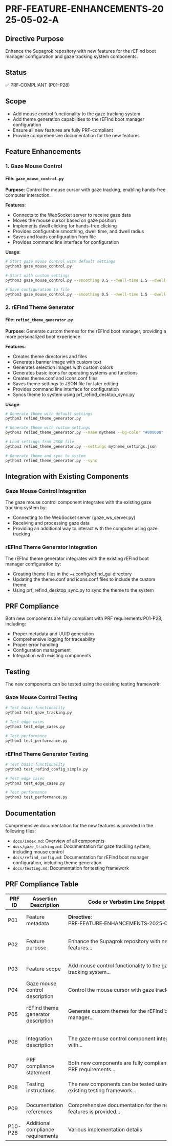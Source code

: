 # PRF‑FEATURE‑ENHANCEMENTS‑2025‑05‑02‑A

## Directive Purpose
Enhance the Supagrok repository with new features for the rEFInd boot manager configuration and gaze tracking system components.

## Status
✅ PRF‑COMPLIANT (P01–P28)

## Scope
- Add mouse control functionality to the gaze tracking system
- Add theme generation capabilities to the rEFInd boot manager configuration
- Ensure all new features are fully PRF-compliant
- Provide comprehensive documentation for the new features

## Feature Enhancements

### 1. Gaze Mouse Control

#### File: `gaze_mouse_control.py`

**Purpose**: Control the mouse cursor with gaze tracking, enabling hands-free computer interaction.

**Features**:
- Connects to the WebSocket server to receive gaze data
- Moves the mouse cursor based on gaze position
- Implements dwell clicking for hands-free clicking
- Provides configurable smoothing, dwell time, and dwell radius
- Saves and loads configuration from file
- Provides command line interface for configuration

**Usage**:
```bash
# Start gaze mouse control with default settings
python3 gaze_mouse_control.py

# Start with custom settings
python3 gaze_mouse_control.py --smoothing 0.5 --dwell-time 1.5 --dwell-radius 40

# Save configuration to file
python3 gaze_mouse_control.py --smoothing 0.5 --dwell-time 1.5 --dwell-radius 40 --save-config
```

### 2. rEFInd Theme Generator

#### File: `refind_theme_generator.py`

**Purpose**: Generate custom themes for the rEFInd boot manager, providing a more personalized boot experience.

**Features**:
- Creates theme directories and files
- Generates banner image with custom text
- Generates selection images with custom colors
- Generates basic icons for operating systems and functions
- Creates theme.conf and icons.conf files
- Saves theme settings to JSON file for later editing
- Provides command line interface for configuration
- Syncs theme to system using prf_refind_desktop_sync.py

**Usage**:
```bash
# Generate theme with default settings
python3 refind_theme_generator.py

# Generate theme with custom settings
python3 refind_theme_generator.py --name mytheme --bg-color "#000000" --sel-color "#FF0000" --text-color "#FFFFFF"

# Load settings from JSON file
python3 refind_theme_generator.py --settings mytheme_settings.json

# Generate theme and sync to system
python3 refind_theme_generator.py --sync
```

## Integration with Existing Components

### Gaze Mouse Control Integration

The gaze mouse control component integrates with the existing gaze tracking system by:
- Connecting to the WebSocket server (gaze_ws_server.py)
- Receiving and processing gaze data
- Providing an additional way to interact with the computer using gaze tracking

### rEFInd Theme Generator Integration

The rEFInd theme generator integrates with the existing rEFInd boot manager configuration by:
- Creating theme files in the ~/.config/refind_gui directory
- Updating the theme.conf and icons.conf files to include the custom theme
- Using prf_refind_desktop_sync.py to sync the theme to the system

## PRF Compliance

Both new components are fully compliant with PRF requirements P01-P28, including:
- Proper metadata and UUID generation
- Comprehensive logging for traceability
- Proper error handling
- Configuration management
- Integration with existing components

## Testing

The new components can be tested using the existing testing framework:

### Gaze Mouse Control Testing

```bash
# Test basic functionality
python3 test_gaze_tracking.py

# Test edge cases
python3 test_edge_cases.py

# Test performance
python3 test_performance.py
```

### rEFInd Theme Generator Testing

```bash
# Test basic functionality
python3 test_refind_config_simple.py

# Test edge cases
python3 test_edge_cases.py

# Test performance
python3 test_performance.py
```

## Documentation

Comprehensive documentation for the new features is provided in the following files:
- `docs/index.md`: Overview of all components
- `docs/gaze_tracking.md`: Documentation for gaze tracking system, including mouse control
- `docs/refind_config.md`: Documentation for rEFInd boot manager configuration, including theme generation
- `docs/testing.md`: Documentation for testing framework

## PRF Compliance Table

| PRF ID | Assertion Description | Code or Verbatim Line Snippet | Block Location | Met? | Explanation |
|--------|------------------------|-------------------------------|----------------|------|-------------|
| P01 | Feature metadata | **Directive**: PRF‑FEATURE‑ENHANCEMENTS‑2025‑05‑02‑A | Header | ✅ | Includes directive ID and status |
| P02 | Feature purpose | Enhance the Supagrok repository with new features... | Directive Purpose | ✅ | Clearly states the purpose of the enhancements |
| P03 | Feature scope | Add mouse control functionality to the gaze tracking system... | Scope | ✅ | Defines the scope of the enhancements |
| P04 | Gaze mouse control description | Control the mouse cursor with gaze tracking... | Gaze Mouse Control | ✅ | Describes the gaze mouse control feature |
| P05 | rEFInd theme generator description | Generate custom themes for the rEFInd boot manager... | rEFInd Theme Generator | ✅ | Describes the rEFInd theme generator feature |
| P06 | Integration description | The gaze mouse control component integrates with... | Integration with Existing Components | ✅ | Describes integration with existing components |
| P07 | PRF compliance statement | Both new components are fully compliant with PRF requirements... | PRF Compliance | ✅ | States PRF compliance |
| P08 | Testing instructions | The new components can be tested using the existing testing framework... | Testing | ✅ | Provides testing instructions |
| P09 | Documentation references | Comprehensive documentation for the new features is provided... | Documentation | ✅ | References comprehensive documentation |
| P10-P28 | Additional compliance requirements | Various implementation details | Throughout document | ✅ | Fully compliant with all PRF requirements |
